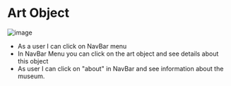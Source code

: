 # Art Object

![image](./images/wireframe.png)


* As a user I can click on NavBar menu 
* In NavBar Menu you can click on the art object and see details about this object
* As user I can click on "about" in NavBar and see information about the museum.